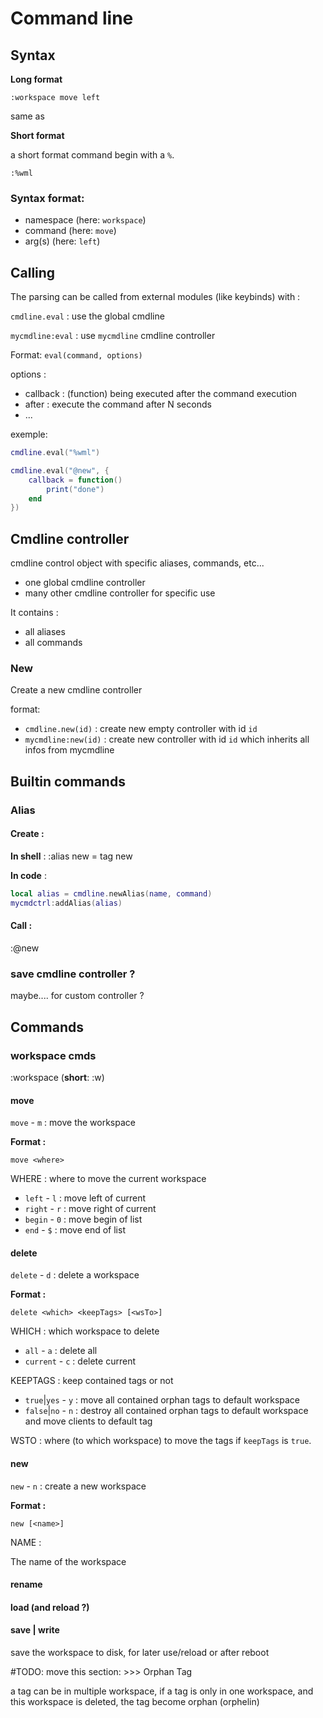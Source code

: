 # Command line

## Syntax

**Long format**

`:workspace move left`

same as

**Short format**

a short format command begin with a `%`.

`:%wml`

### Syntax format:

* namespace (here: `workspace`)
* command (here: `move`)
* arg(s) (here: `left`)






## Calling

The parsing can be called from external modules (like keybinds) with :

`cmdline.eval` : use the global cmdline

`mycmdline:eval` : use `mycmdline` cmdline controller

Format: `eval(command, options)`

options :

* callback : (function) being executed after the command execution
* after : execute the command after N seconds
* ...

exemple: 

```lua
cmdline.eval("%wml")

cmdline.eval("@new", {
	callback = function()
		print("done")
	end
})
```

## Cmdline controller

cmdline control object with specific aliases, commands, etc...

* one global cmdline controller
* many other cmdline controller for specific use

It contains :

* all aliases
* all commands


### New

Create a new cmdline controller

format:

* `cmdline.new(id)` : create new empty controller with id `id`
* `mycmdline:new(id)` : create new controller with id `id` which inherits all infos from mycmdline



## Builtin commands

### Alias

#### Create :

**In shell** :
:alias new = tag new

**In code** :
```lua
local alias = cmdline.newAlias(name, command)
mycmdctrl:addAlias(alias)
```

#### Call :

:@new


### save cmdline controller ?

maybe.... for custom controller ?


## Commands


### workspace cmds

:workspace (**short**: :w)


#### move

`move` - `m` : move the workspace

**Format :**

`move <where>`

WHERE : where to move the current workspace

* `left` - `l` : move left of current
* `right` - `r` : move right of current
* `begin` - `0` : move begin of list
* `end` - `$` : move end of list


#### delete

`delete` - `d` : delete a workspace

**Format :**

`delete <which> <keepTags> [<wsTo>]`

WHICH : which workspace to delete

* `all` - `a` : delete all
* `current` - `c` : delete current

KEEPTAGS : keep contained tags or not

* `true`|`yes` - `y` : move all contained orphan tags to default workspace
* `false`|`no` - `n` : destroy all contained orphan tags to default workspace and move clients to default tag

WSTO : where (to which workspace) to move the tags if `keepTags` is `true`.


#### new

`new` - `n` : create a new workspace

**Format :**

`new [<name>]`

NAME :

The name of the workspace


#### rename

#### load (and reload ?)

#### save | write

save the workspace to disk, for later use/reload or after reboot






#TODO: move this section: >>> Orphan Tag

a tag can be in multiple workspace, if a tag is only in one workspace, and this workspace is deleted, the tag become orphan (orphelin)
